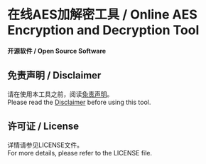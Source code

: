 # 在线AES加解密工具 / Online AES Encryption and Decryption Tool

**开源软件 / Open Source Software**

## 免责声明 / Disclaimer
请在使用本工具之前，阅读[免责声明](./DISCLAIMER.MD)。  
Please read the [Disclaimer](./DISCLAIMER.MD) before using this tool.

## 许可证 / License
详情请参见LICENSE文件。  
For more details, please refer to the LICENSE file.
